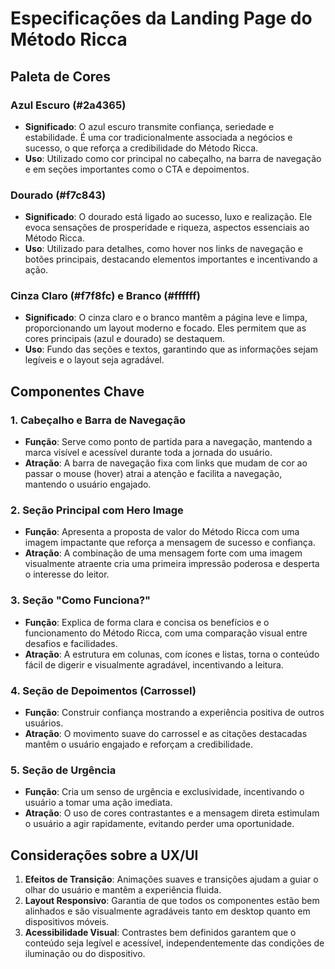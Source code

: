 # Especificações da Landing Page do Método Ricca

## Paleta de Cores

### Azul Escuro (#2a4365)
- **Significado**: O azul escuro transmite confiança, seriedade e estabilidade. É uma cor tradicionalmente associada a negócios e sucesso, o que reforça a credibilidade do Método Ricca.
- **Uso**: Utilizado como cor principal no cabeçalho, na barra de navegação e em seções importantes como o CTA e depoimentos.

### Dourado (#f7c843)
- **Significado**: O dourado está ligado ao sucesso, luxo e realização. Ele evoca sensações de prosperidade e riqueza, aspectos essenciais ao Método Ricca.
- **Uso**: Utilizado para detalhes, como hover nos links de navegação e botões principais, destacando elementos importantes e incentivando a ação.

### Cinza Claro (#f7f8fc) e Branco (#ffffff)
- **Significado**: O cinza claro e o branco mantêm a página leve e limpa, proporcionando um layout moderno e focado. Eles permitem que as cores principais (azul e dourado) se destaquem.
- **Uso**: Fundo das seções e textos, garantindo que as informações sejam legíveis e o layout seja agradável.

## Componentes Chave

### 1. **Cabeçalho e Barra de Navegação**
   - **Função**: Serve como ponto de partida para a navegação, mantendo a marca visível e acessível durante toda a jornada do usuário.
   - **Atração**: A barra de navegação fixa com links que mudam de cor ao passar o mouse (hover) atrai a atenção e facilita a navegação, mantendo o usuário engajado.

### 2. **Seção Principal com Hero Image**
   - **Função**: Apresenta a proposta de valor do Método Ricca com uma imagem impactante que reforça a mensagem de sucesso e confiança.
   - **Atração**: A combinação de uma mensagem forte com uma imagem visualmente atraente cria uma primeira impressão poderosa e desperta o interesse do leitor.

### 3. **Seção "Como Funciona?"**
   - **Função**: Explica de forma clara e concisa os benefícios e o funcionamento do Método Ricca, com uma comparação visual entre desafios e facilidades.
   - **Atração**: A estrutura em colunas, com ícones e listas, torna o conteúdo fácil de digerir e visualmente agradável, incentivando a leitura.

### 4. **Seção de Depoimentos (Carrossel)**
   - **Função**: Construir confiança mostrando a experiência positiva de outros usuários.
   - **Atração**: O movimento suave do carrossel e as citações destacadas mantêm o usuário engajado e reforçam a credibilidade.

### 5. **Seção de Urgência**
   - **Função**: Cria um senso de urgência e exclusividade, incentivando o usuário a tomar uma ação imediata.
   - **Atração**: O uso de cores contrastantes e a mensagem direta estimulam o usuário a agir rapidamente, evitando perder uma oportunidade.

## Considerações sobre a UX/UI

1. **Efeitos de Transição**: Animações suaves e transições ajudam a guiar o olhar do usuário e mantêm a experiência fluida.
2. **Layout Responsivo**: Garantia de que todos os componentes estão bem alinhados e são visualmente agradáveis tanto em desktop quanto em dispositivos móveis.
3. **Acessibilidade Visual**: Contrastes bem definidos garantem que o conteúdo seja legível e acessível, independentemente das condições de iluminação ou do dispositivo.

